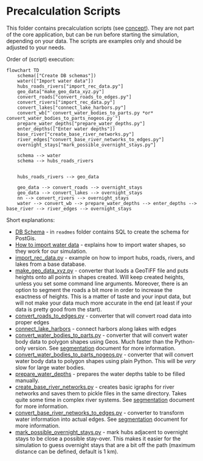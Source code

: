 # Precalculation Scripts

This folder contains precalculation scripts (see [concept](../readmes/concept.md)). They are not part of the core
application, but can be run before starting the simulation, depending on your data. The scripts are examples only and
should be adjusted to your needs.

Order of (script) execution:

```mermaid
flowchart TD
    schema(["Create DB schemas"])
    water(["Import water data"])
    hubs_roads_rivers["import_rec_data.py"]
    geo_data["make_geo_data_xyz.py"]
    convert_roads["convert_roads_to_edges.py"]
    convert_rivers["import_rec_data.py"]
    convert_lakes["connect_lake_harbors.py"]
    convert_wb["`convert_water_bodies_to_parts.py *or* convert_water_bodies_to_parts_nogeos.py`"]
    prepare_water_depths["prepare_water_depths.py"]
    enter_depths(["Enter water depths"])
    base_river["create_base_river_networks.py"]
    river_edges["convert_base_river_networks_to_edges.py"]
    overnight_stays["mark_possible_overnight_stays.py"]
    
    schema --> water
    schema --> hubs_roads_rivers
    

    hubs_roads_rivers --> geo_data
    
    geo_data --> convert_roads --> overnight_stays
    geo_data --> convert_lakes --> overnight_stays
    nn --> convert_rivers --> overnight_stays
    water --> convert_wb --> prepare_water_depths --> enter_depths --> base_river --> river_edges --> overnight_stays
```


Short explanations:

* [DB Schema](../readmes/database_schema.sql) - in `readmes` folder contains SQL to create the schema for PostGis.
* [How to import water data](import_water_data.md) - explains how to import water shapes, so they work for our
  simulation. 
* [import_rec_data.py](import_rec_data.py) - example on how to import hubs, roads, rivers, and lakes from a base database.
* [make_geo_data_xyz.py](make_geo_data_xyz.py) - converter that loads a GeoTiFF file and puts heights onto all points in
  shapes created. Will keep created heights, unless you set some command line arguments. Moreover, there is an option to
  segment the roads a bit more in order to increase the exactness of heights. This is a matter of taste and your
  input data, but will not make your data much more accurate in the end (at least if your data is pretty good from the
  start).
* [convert_roads_to_edges.py](convert_roads_to_edges.py) - converter that will convert road data into proper edges
* [connect_lake_harbors](connect_lake_harbors.py) - connect harbors along lakes with edges
* [convert_water_bodies_to_parts.py](convert_water_bodies_to_parts.py) - converter that will convert water body data
  to polygon shapes using Geos. Much faster than the Python-only version. See
  [segmentation](river_segmentation.md) document for more information.
* [convert_water_bodies_to_parts_nogeos.py](convert_water_bodies_to_parts_nogeos.py) - converter that will convert 
  water body data to polygon shapes using plain Python. This will be *very* slow for large water bodies.
* [prepare_water_depths](prepare_water_depths.py) - prepares the water depths table to be filled manually.
* [create_base_river_networks.py](create_base_river_networks.py) - creates basic igraphs for river networks and saves
  them to pickle files in the same directory. Takes quite some time in complex river systems. See
  [segmentation](river_segmentation.md) document for more information.
* [convert_base_river_networks_to_edges.py](convert_base_river_networks_to_edges.py) - converter to transform water
  information into actual edges. See [segmentation](river_segmentation.md) document for more information.
* [mark_possible_overnight_stays.py](mark_possible_overnight_stays.py) - mark hubs adjacent to overnight stays to be
  close a possible stay-over. This makes it easier for the simulation to guess overnight stays that are a bit off the
  path (maximum distance can be defined, default is 1 km).
